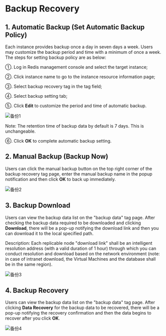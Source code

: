 # Backup Recovery
  
## 1. Automatic Backup (Set Automatic Backup Policy)

Each instance provides backup once a day in seven days a week. Users may customize the backup period and time with a minimum of once a week. The steps for setting backup policy are as below:

①. Log in Redis management console and select the target instance;

②. Click instance name to go to the instance resource information page;

③. Select backup recovery tag in the tag field;

④. Select backup setting tab;

⑤. Click **Edit** to customize the period and time of automatic backup.

 ![备份1](https://github.com/jdcloudcom/cn/blob/redis-1/image/Redis/backup.PNG)

Note: The retention time of backup data by default is 7 days. This is unchangeable.

⑥. Click **OK** to complete automatic backup setting.

## 2. Manual Backup (Backup Now)

Users can click the manual backup button on the top right corner of the backup recovery tag page, enter the manual backup name in the popup notification and then click **OK** to back up immediately.

![备份2](https://github.com/jdcloudcom/cn/blob/edit/image/Redis/backup2.png)
 
## 3. Backup Download

Users can view the backup data list on the "backup data" tag page. After checking the backup data required to be downloaded and clicking **Download**, there will be a pop-up notifying the download link and then you can download it to the local specified path.

Description: Each replicable node "download link" shall be an intelligent resolution address (with a valid duration of 1 hour) through which you can conduct resolution and download based on the network environment (note: in case of intranet download, the Virtual Machines and the database shall be in the same region).

![备份3](https://github.com/jdcloudcom/cn/blob/redis-1/image/Redis/backupdownload.PNG)

## 4. Backup Recovery

Users can view the backup data list on the "backup data" tag page. After clicking **Data Recovery** for the backup data to be recovered, there will be a pop-up notifying the recovery confirmation and then the data begins to recover after you click **OK**.

 ![备份4](https://github.com/jdcloudcom/cn/blob/edit/image/Redis/backup4.png)
